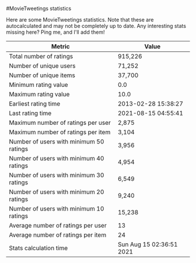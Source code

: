 #MovieTweetings statistics

Here are some MovieTweetings statistics. Note that these are autocalculated and may not be completely up to date. Any interesting stats missing here? Ping me, and I'll add them!

Metric | Value
--- | ---
Total number of ratings                 | 915,226
Number of unique users                  | 71,252
Number of unique items                  | 37,700
Minimum rating value                    | 0.0
Maximum rating value                    | 10.0
Earliest rating time                    | 2013-02-28 15:38:27
Last rating time                        | 2021-08-15 04:55:41
Maximum number of ratings per user      | 2,875
Maximum number of ratings per item      | 3,104
Number of users with minimum 50 ratings | 3,956
Number of users with minimum 40 ratings | 4,954
Number of users with minimum 30 ratings | 6,549
Number of users with minimum 20 ratings | 9,240
Number of users with minimum 10 ratings | 15,238
Average number of ratings per user      | 13
Average number of ratings per item      | 24
Stats calculation time                  | Sun Aug 15 02:36:51 2021

